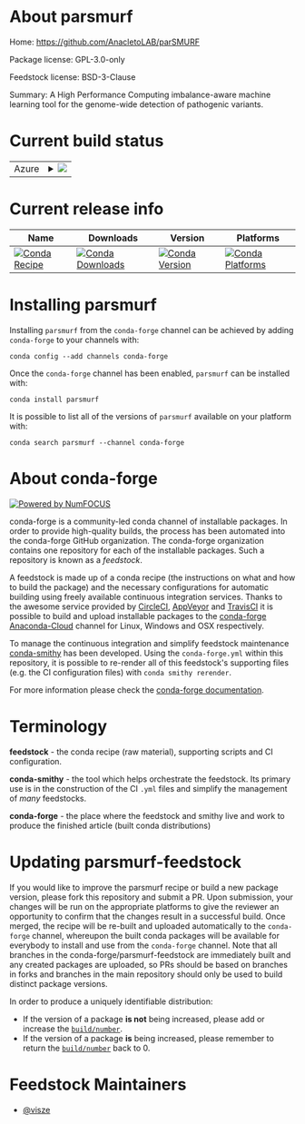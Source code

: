 About parsmurf
==============

Home: https://github.com/AnacletoLAB/parSMURF

Package license: GPL-3.0-only

Feedstock license: BSD-3-Clause

Summary: A High Performance Computing imbalance-aware machine learning tool for the genome-wide detection of pathogenic variants.



Current build status
====================


<table>
    
  <tr>
    <td>Azure</td>
    <td>
      <details>
        <summary>
          <a href="https://dev.azure.com/conda-forge/feedstock-builds/_build/latest?definitionId=10414&branchName=master">
            <img src="https://dev.azure.com/conda-forge/feedstock-builds/_apis/build/status/parsmurf-feedstock?branchName=master">
          </a>
        </summary>
        <table>
          <thead><tr><th>Variant</th><th>Status</th></tr></thead>
          <tbody><tr>
              <td>linux_64_numpy1.16</td>
              <td>
                <a href="https://dev.azure.com/conda-forge/feedstock-builds/_build/latest?definitionId=10414&branchName=master">
                  <img src="https://dev.azure.com/conda-forge/feedstock-builds/_apis/build/status/parsmurf-feedstock?branchName=master&jobName=linux&configuration=linux_64_numpy1.16" alt="variant">
                </a>
              </td>
            </tr><tr>
              <td>linux_64_numpy1.18</td>
              <td>
                <a href="https://dev.azure.com/conda-forge/feedstock-builds/_build/latest?definitionId=10414&branchName=master">
                  <img src="https://dev.azure.com/conda-forge/feedstock-builds/_apis/build/status/parsmurf-feedstock?branchName=master&jobName=linux&configuration=linux_64_numpy1.18" alt="variant">
                </a>
              </td>
            </tr><tr>
              <td>osx_64_numpy1.16</td>
              <td>
                <a href="https://dev.azure.com/conda-forge/feedstock-builds/_build/latest?definitionId=10414&branchName=master">
                  <img src="https://dev.azure.com/conda-forge/feedstock-builds/_apis/build/status/parsmurf-feedstock?branchName=master&jobName=osx&configuration=osx_64_numpy1.16" alt="variant">
                </a>
              </td>
            </tr><tr>
              <td>osx_64_numpy1.18</td>
              <td>
                <a href="https://dev.azure.com/conda-forge/feedstock-builds/_build/latest?definitionId=10414&branchName=master">
                  <img src="https://dev.azure.com/conda-forge/feedstock-builds/_apis/build/status/parsmurf-feedstock?branchName=master&jobName=osx&configuration=osx_64_numpy1.18" alt="variant">
                </a>
              </td>
            </tr>
          </tbody>
        </table>
      </details>
    </td>
  </tr>
</table>

Current release info
====================

| Name | Downloads | Version | Platforms |
| --- | --- | --- | --- |
| [![Conda Recipe](https://img.shields.io/badge/recipe-parsmurf-green.svg)](https://anaconda.org/conda-forge/parsmurf) | [![Conda Downloads](https://img.shields.io/conda/dn/conda-forge/parsmurf.svg)](https://anaconda.org/conda-forge/parsmurf) | [![Conda Version](https://img.shields.io/conda/vn/conda-forge/parsmurf.svg)](https://anaconda.org/conda-forge/parsmurf) | [![Conda Platforms](https://img.shields.io/conda/pn/conda-forge/parsmurf.svg)](https://anaconda.org/conda-forge/parsmurf) |

Installing parsmurf
===================

Installing `parsmurf` from the `conda-forge` channel can be achieved by adding `conda-forge` to your channels with:

```
conda config --add channels conda-forge
```

Once the `conda-forge` channel has been enabled, `parsmurf` can be installed with:

```
conda install parsmurf
```

It is possible to list all of the versions of `parsmurf` available on your platform with:

```
conda search parsmurf --channel conda-forge
```


About conda-forge
=================

[![Powered by NumFOCUS](https://img.shields.io/badge/powered%20by-NumFOCUS-orange.svg?style=flat&colorA=E1523D&colorB=007D8A)](http://numfocus.org)

conda-forge is a community-led conda channel of installable packages.
In order to provide high-quality builds, the process has been automated into the
conda-forge GitHub organization. The conda-forge organization contains one repository
for each of the installable packages. Such a repository is known as a *feedstock*.

A feedstock is made up of a conda recipe (the instructions on what and how to build
the package) and the necessary configurations for automatic building using freely
available continuous integration services. Thanks to the awesome service provided by
[CircleCI](https://circleci.com/), [AppVeyor](https://www.appveyor.com/)
and [TravisCI](https://travis-ci.com/) it is possible to build and upload installable
packages to the [conda-forge](https://anaconda.org/conda-forge)
[Anaconda-Cloud](https://anaconda.org/) channel for Linux, Windows and OSX respectively.

To manage the continuous integration and simplify feedstock maintenance
[conda-smithy](https://github.com/conda-forge/conda-smithy) has been developed.
Using the ``conda-forge.yml`` within this repository, it is possible to re-render all of
this feedstock's supporting files (e.g. the CI configuration files) with ``conda smithy rerender``.

For more information please check the [conda-forge documentation](https://conda-forge.org/docs/).

Terminology
===========

**feedstock** - the conda recipe (raw material), supporting scripts and CI configuration.

**conda-smithy** - the tool which helps orchestrate the feedstock.
                   Its primary use is in the construction of the CI ``.yml`` files
                   and simplify the management of *many* feedstocks.

**conda-forge** - the place where the feedstock and smithy live and work to
                  produce the finished article (built conda distributions)


Updating parsmurf-feedstock
===========================

If you would like to improve the parsmurf recipe or build a new
package version, please fork this repository and submit a PR. Upon submission,
your changes will be run on the appropriate platforms to give the reviewer an
opportunity to confirm that the changes result in a successful build. Once
merged, the recipe will be re-built and uploaded automatically to the
`conda-forge` channel, whereupon the built conda packages will be available for
everybody to install and use from the `conda-forge` channel.
Note that all branches in the conda-forge/parsmurf-feedstock are
immediately built and any created packages are uploaded, so PRs should be based
on branches in forks and branches in the main repository should only be used to
build distinct package versions.

In order to produce a uniquely identifiable distribution:
 * If the version of a package **is not** being increased, please add or increase
   the [``build/number``](https://conda.io/docs/user-guide/tasks/build-packages/define-metadata.html#build-number-and-string).
 * If the version of a package **is** being increased, please remember to return
   the [``build/number``](https://conda.io/docs/user-guide/tasks/build-packages/define-metadata.html#build-number-and-string)
   back to 0.

Feedstock Maintainers
=====================

* [@visze](https://github.com/visze/)

